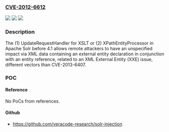 ### [CVE-2012-6612](https://cve.mitre.org/cgi-bin/cvename.cgi?name=CVE-2012-6612)
![](https://img.shields.io/static/v1?label=Product&message=n%2Fa&color=blue)
![](https://img.shields.io/static/v1?label=Version&message=n%2Fa&color=blue)
![](https://img.shields.io/static/v1?label=Vulnerability&message=n%2Fa&color=brighgreen)

### Description

The (1) UpdateRequestHandler for XSLT or (2) XPathEntityProcessor in Apache Solr before 4.1 allows remote attackers to have an unspecified impact via XML data containing an external entity declaration in conjunction with an entity reference, related to an XML External Entity (XXE) issue, different vectors than CVE-2013-6407.

### POC

#### Reference
No PoCs from references.

#### Github
- https://github.com/veracode-research/solr-injection


